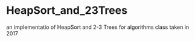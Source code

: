 # HeapSort_and_23Trees
an implementatio of HeapSort and 2-3 Trees for algorithms class taken in 2017

